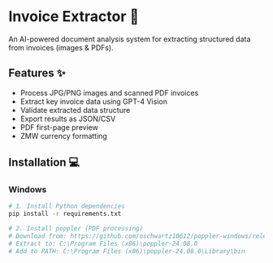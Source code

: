 # Invoice Extractor 🧾

An AI-powered document analysis system for extracting structured data from invoices (images & PDFs).
## Features ✨
- Process JPG/PNG images and scanned PDF invoices
- Extract key invoice data using GPT-4 Vision
- Validate extracted data structure
- Export results as JSON/CSV
- PDF first-page preview
- ZMW currency formatting

## Installation 💻

### Windows
```bash
# 1. Install Python dependencies
pip install -r requirements.txt

# 2. Install poppler (PDF processing)
# Download from: https://github.com/oschwartz10612/poppler-windows/releases/
# Extract to: C:\Program Files (x86)\poppler-24.08.0
# Add to PATH: C:\Program Files (x86)\poppler-24.08.0\Library\bin
